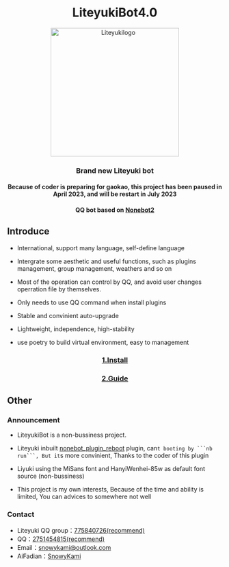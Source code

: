 <div align="center">

# LiteyukiBot4.0

<img src="https://gitee.com/snowykami/liteyuki-resource/raw/master/liteyuki_logo.png" width=300 alt="Liteyukilogo">

### Brand new Liteyuki bot
 
####  **Because of coder is preparing for gaokao, this project has been paused in April 2023, and will be restart in July 2023** 

#### QQ bot based on [Nonebot2](https://v2.nonebot.dev/) 

</div>

## Introduce

- International, support many language, self-define language

- Intergrate some aesthetic and useful functions, such as plugins management, group management, weathers and so on

- Most of the operation can control by QQ, and avoid user changes operration file by themselves.

- Only needs to use QQ command when install plugins

- Stable and convinient auto-upgrade

- Lightweight, independence, high-stability

- use poetry to build virtual environment, easy to management


<div align="center">

### [1.Install](src/docs/install.md)

### [2.Guide](src/docs/usage.md)

</div>


## Other
### Announcement
- LiteyukiBot is a non-bussiness project.

- Liteyuki inbuilt [nonebot_plugin_reboot](https://github.com/18870/nonebot-plugin-reboot) plugin, can`t booting by ```nb run```, But it`s more convinient, Thanks to the coder of this plugin

- Liyuki using the MiSans font and HanyiWenhei-85w as default font source (non-bussiness)

- This project is my own interests, Because of the time and ability is limited, You can advices to somewhere not well
### Contact

- Liteyuki QQ group：[775840726(recommend)](https://jq.qq.com/?_wv=1027&k=AkaMlHVt)
- QQ：[2751454815(recommend)](https://qm.qq.com/cgi-bin/qm/qr?k=3RVhi_oPP2Yq-uhb0mHW1tipHcy8S8y8&noverify=0&personal_qrcode_source=4)
- Email：snowykami@outlook.com
- AiFadian：[SnowyKami](https://afdian.net/a/snowykami)
